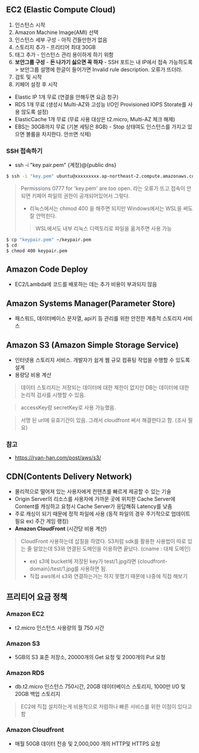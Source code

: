 ## EC2 (Elastic Compute Cloud)
  1. 인스턴스 시작
  2. Amazon Machine Image(AMI) 선택
  3. 인스턴스 세부 구성
    - 아직 건들만한거 없음
  4. 스토리지 추가
    - 프리티어 최대 30GB
  5. 태그 추가
    - 인스턴스 관리 용이하게 하기 위함
  6. **보안그룹 구성**
    - **돈 나가기 싫으면 꼭 하자**
    - SSH 포트는 내 IP에서 접속 가능하도록
    > 보안그룹 설명에 한글이 들어가면 Invalid rule description. 오류가 뜨더라.
  7. 검토 및 시작
  8. 키페어 설정 후 시작
  
  
- Elastic IP 1개 무료 (연결을 안해두면 요금 청구)
- RDS 1개 무료 (생성시 Multi-AZ와 고성능 I/O인 Provisioned IOPS Storate를 사용 않도록 설정)
- ElasticCache 1개 무료 (무료 사용 대상은 t2.micro, Multi-AZ 체크 해제)
- EBS는 30GB까지 무료 (기본 세팅은 8GB) - Stop 상태여도 인스턴스를 가지고 있으면 볼륨을 차지한다. 안쓰면 삭제)

### SSH 접속하기
  - ssh -i "key pair.pem" {계정}@{public dns}
  ```bash
  $ ssh -i "key.pem" ubuntu@xxxxxxxxx.ap-northeast-2.compute.amazonaws.com
  ```
  > Permissions 0777 for 'key.pem' are too open. 라는 오류가 뜨고 접속이 안되면 키페어 파일의 권한이 공개되어있어서 그렇다.
  > - 리눅스에서는 chmod 400 을 해주면 되지만 Windows에서는 WSL을 써도 잘 안먹힌다. 
  > > WSL에서도 내부 리눅스 디렉토리로 파일을 옮겨주면 사용 가능
  ```bash
  $ cp "keypair.pem" ~/keypair.pem
  $ cd
  $ chmod 400 keypair.pem
  ```

## Amazon Code Deploy
- EC2/Lambda에 코드를 배포하는 데는 추가 비용이 부과되지 않음
  
## Amazon Systems Manager(Parameter Store)
- 패스워드, 데이터베이스 문자열, api키 등 관리를 위한 안전한 계층적 스토리지 서비스


## Amazon S3 (Amazon Simple Storage Service)
- 인터넷용 스토리지 서비스. 개발자가 쉽게 웹 규모 컴퓨팅 작업을 수행할 수 있도록 설계
- 용량당 비용 계산
> 데이터 스토리지는 저장되는 데이터에 대한 제한이 없지만 DB는 데이터에 대한 논리적 검사를 시행할 수 있음.

> accessKey랑 secretKey로 사용 가능했음.

> 서명 된 url에 유효기간이 있음. 그래서 cloudfront 써서 해결한다고 함. (조사 필요)

### 참고 
- https://ryan-han.com/post/aws/s3/

## CDN(Contents Delivery Network)
- 물리적으로 떨어져 있는 사용자에게 컨텐츠를 빠르게 제공할 수 있는 기술
- Origin Server의 리소스를 사용자에 가까운 곳에 위치한 Cache Server에 Content를 캐싱하고 요청시 Cache Server가 응답해줘 Latency를 낮춤
- 주로 캐싱이 되기 때문에 정적 파일에 사용 (동적 파일의 경우 주기적으로 업데이트 필요 ex) 주간 게임 랭킹)
- **Amazon CloudFront** (시간당 비용 계산)

> CloudFront 사용하는데 삽질을 하였다. S3처럼 sdk를 활용한 사용법이 따로 있는 줄 알았는데 S3와 연결된 도메인을 이용하면 끝났다. (cname : 대체 도메인)
> - ex) s3에 bucket에 저장된 key가 test/1.jpg라면 {cloudfront-domain}/test/1.jpg를 사용하면 됨.
> - 직접 aws에서 s3와 연결하는거는 하지 못했기 때문에 나중에 직접 해보기


## 프리티어 요금 정책
### Amazon EC2
- t2.micro 인스턴스 사용량의 월 750 시간
### Amazon S3
- 5GB의 S3 표준 저장소, 20000개의 Get 요청 및 2000개의 Put 요청
### Amazon RDS 
- db.t2.micro 인스턴스 750시간, 20GB 데이터베이스 스토리지, 1000만 I/O 및 20GB 백업 스토리지 
> EC2에 직접 설치하는게 비용적으로 저렴하나 빠른 서비스를 위한 이점이 있다고 함
### Amazon Cloudfront
- 매월 50GB 데이터 전송 및 2,000,000 개의 HTTP및 HTTPS 요청
